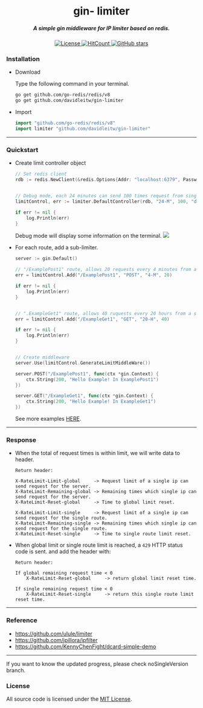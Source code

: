 <h1 align="center">gin- limiter</h1>
<h5 align="center">A simple gin middleware for IP limiter based on redis.</h5>

<p align="center">
    <a href="https://www.gnu.org/licenses/"> 
        <img src="https://img.shields.io/github/license/davidleitw/goGamer.svg" alt="License">
    </a>
    <a href="http://hits.dwyl.io/davidleitw/gin-limiter">
        <img src=http://hits.dwyl.io/davidleitw/gin-limiter.svg alt="HitCount">
    </a>
    <a href="https://github.com/davidleitw/gin-limiter/stargazers"> 
        <img src="https://img.shields.io/github/stars/davidleitw/gin-limiter" alt="GitHub stars">
    </a>
</p>

### Installation
- Download

    Type the following command in your terminal.
    ```bash
    go get github.com/go-redis/redis/v8
    go get github.com/davidleitw/gin-limiter 
    ``` 

- Import
    ```go 
    import "github.com/go-redis/redis/v8"
    import limiter "github.com/davidleitw/gin-limiter"
    ```

---

### Quickstart

- Create limit controller object
    ```go
    // Set redis client
    rdb := redis.NewClient(&redis.Options{Addr: "localhost:6379", Password: "", DB: 0})


    // Debug mode, each 24 minutes can send 100 times request from single Ip.
    limitControl, err := limiter.DefaultController(rdb, "24-M", 100, "debug")

    if err != nil {
        log.Println(err)
    }

    ```

    Debug mode will display some information on the terminal.
    ![](https://imgur.com/KeZsQpQ.png)

- For each route, add a sub-limiter. 
    ```go
    server := gin.Default()

    // "/ExamplePost1" route, allows 20 requests every 4 minutes from a single IP address
    err = limitControl.Add("/ExamplePost1", "POST", "4-M", 20)

    if err != nil {
        log.Println(err)
    }


    // ".ExampleGet1" route, allows 40 ruquests every 20 hours from a single IP address.
    err = limitControl.Add("/ExampleGet1", "GET", "20-H", 40)

    if err != nil {
        log.Println(err)
    }


    // Create middleware
    server.Use(limitControl.GenerateLimitMiddleWare()) 

    server.POST("/ExamplePost1", func(ctx *gin.Context) {
        ctx.String(200, "Hello Example! In ExamplePost1")
    })

    server.GET("/ExampleGet1", func(ctx *gin.Context) {
        ctx.String(200, "Hello Example! In ExampleGet1")
    })
    ```


    See more examples [HERE](https://github.com/davidleitw/gin-limiter/blob/master/Example/example.go). 

---

### Response 
- When the total of request times is within limit, we will write data to header.
    ```
    Return header:

    X-RateLimit-Limit-global     -> Request limit of a single ip can send request for the server. 
    X-RateLimit-Remaining-global -> Remaining times which single ip can send request for the server.
    X-RateLimit-Reset-global     -> Time to global limit reset. 

    X-RateLimit-Limit-single     -> Request limit of a single ip can send request for the single route.
    X-RateLimit-Remaining-single -> Remaining times which single ip can send request for the single route.
    X-RateLimit-Reset-single     -> Time to single route limit reset. 

    ```

- When global limit or single route limit is reached, a `429` HTTP status code is sent.
    and add the header with:
    ```shell
    Return header:
    
    If global remaining request time < 0
        X-RateLimit-Reset-global     -> return global limit reset time. 

    If single remaining request time < 0
        X-RateLimit-Reset-single     -> return this single route limit reset time.
    ```

<hr>

### Reference
- https://github.com/ulule/limiter
- https://github.com/jpillora/ipfilter
- https://github.com/KennyChenFight/dcard-simple-demo

<hr>

If you want to know the updated progress, please check noSingleVersion branch. 

### License

All source code is licensed under the [MIT License](./LICENSE).

